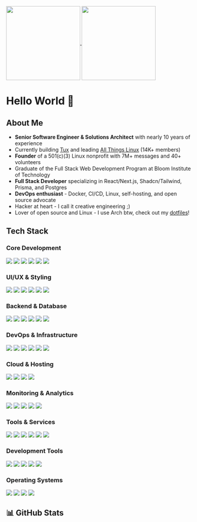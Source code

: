 <a href="#">
  <img height=200 align="center" src="https://github-readme-stats.vercel.app/api?username=kzndotsh&theme=tokyonight&show_icons=true&show=reviews,prs_merged,prs_merged_percentage" />
</a>
<a href="#">
  <img height=200 align="center" src="https://github-readme-stats.vercel.app/api/top-langs?username=kzndotsh&layout=compact&langs_count=8&card_width=320&theme=tokyonight" />
</a>

# Hello World 👋

## About Me
- **Senior Software Engineer & Solutions Architect** with nearly 10 years of experience
- Currently building [Tux](https://github.com/allthingslinux/tux) and leading [All Things Linux](https://discord.gg/linux) (14K+ members)
- **Founder** of a 501(c)(3) Linux nonprofit with 7M+ messages and 40+ volunteers
- Graduate of the Full Stack Web Development Program at Bloom Institute of Technology
- **Full Stack Developer** specializing in React/Next.js, Shadcn/Tailwind, Prisma, and Postgres
- **DevOps enthusiast** - Docker, CI/CD, Linux, self-hosting, and open source advocate
- Hacker at heart - I call it creative engineering ;)
- Lover of open source and Linux - I use Arch btw, check out my [dotfiles](https://github.com/kzndotsh/dotfiles)! 

## Tech Stack

### Core Development
<img src="https://img.shields.io/badge/Next%20JS-000000?style=for-the-badge&logo=next.js&logoColor=white" /> <img src="https://img.shields.io/badge/React-61DAFB?style=for-the-badge&logo=react&logoColor=black" /> <img src="https://img.shields.io/badge/TypeScript-3178C6?style=for-the-badge&logo=typescript&logoColor=white" /> <img src="https://img.shields.io/badge/JavaScript-F7DF1E?style=for-the-badge&logo=javascript&logoColor=black" /> <img src="https://img.shields.io/badge/Python-3776AB?style=for-the-badge&logo=python&logoColor=white" /> <img src="https://img.shields.io/badge/Node.js-339933?style=for-the-badge&logo=node.js&logoColor=white" />

### UI/UX & Styling
<img src="https://img.shields.io/badge/Tailwind%20CSS-38B2AC?style=for-the-badge&logo=tailwind-css&logoColor=white" /> <img src="https://img.shields.io/badge/Shadcn-000000?style=for-the-badge&logo=shadcn&logoColor=white" /> <img src="https://img.shields.io/badge/HTML5-E34F26?style=for-the-badge&logo=html5&logoColor=white" /> <img src="https://img.shields.io/badge/CSS3-1572B6?style=for-the-badge&logo=css3&logoColor=white" /> <img src="https://img.shields.io/badge/Bootstrap-563D7C?style=for-the-badge&logo=bootstrap&logoColor=white" /> <img src="https://img.shields.io/badge/Material%20UI-007FFF?style=for-the-badge&logo=mui&logoColor=white" />

### Backend & Database
<img src="https://img.shields.io/badge/Express.js-000000?style=for-the-badge&logo=express&logoColor=white" /> <img src="https://img.shields.io/badge/PostgreSQL-336791?style=for-the-badge&logo=PostgreSQL&logoColor=white" /> <img src="https://img.shields.io/badge/Supabase-181818?style=for-the-badge&logo=Supabase&logoColor=white" /> <img src="https://img.shields.io/badge/Prisma-2D3748?style=for-the-badge&logo=prisma&logoColor=white" /> <img src="https://img.shields.io/badge/MySQL-4479A1?style=for-the-badge&logo=MySQL&logoColor=white" /> <img src="https://img.shields.io/badge/MariaDB-003545?style=for-the-badge&logo=MariaDB&logoColor=white" />

### DevOps & Infrastructure
<img src="https://img.shields.io/badge/Docker-2496ED?style=for-the-badge&logo=docker&logoColor=white" /> <img src="https://img.shields.io/badge/Linux-FCC624?style=for-the-badge&logo=linux&logoColor=black" /> <img src="https://img.shields.io/badge/Ansible-EE0000?style=for-the-badge&logo=ansible&logoColor=white" /> <img src="https://img.shields.io/badge/Nginx-009639?style=for-the-badge&logo=nginx&logoColor=white" /> <img src="https://img.shields.io/badge/GitHub%20Actions-2088FF?style=for-the-badge&logo=github-actions&logoColor=white" /> <img src="https://img.shields.io/badge/Git-F05032?style=for-the-badge&logo=git&logoColor=white" />

### Cloud & Hosting
<img src="https://img.shields.io/badge/Cloudflare-F38020?style=for-the-badge&logo=cloudflare&logoColor=white" /> <img src="https://img.shields.io/badge/Vercel-000000?style=for-the-badge&logo=vercel&logoColor=white" /> <img src="https://img.shields.io/badge/Google_Cloud-4285F4?style=for-the-badge&logo=google-cloud&logoColor=white" /> <img src="https://img.shields.io/badge/DigitalOcean-0080FF?style=for-the-badge&logo=digitalocean&logoColor=white" />

### Monitoring & Analytics
<img src="https://img.shields.io/badge/Grafana-F46800?style=for-the-badge&logo=grafana&logoColor=white" /> <img src="https://img.shields.io/badge/InfluxDB-22ADF6?style=for-the-badge&logo=influxdb&logoColor=white" /> <img src="https://img.shields.io/badge/Prometheus-E6522C?style=for-the-badge&logo=prometheus&logoColor=white" /> <img src="https://img.shields.io/badge/Google%20Analytics-E37400?style=for-the-badge&logo=google-analytics&logoColor=white" /> <img src="https://img.shields.io/badge/Tableau-1F77B4?style=for-the-badge&logo=tableau&logoColor=white" />

### Tools & Services
<img src="https://img.shields.io/badge/Stripe-626CD9?style=for-the-badge&logo=stripe&logoColor=white" /> <img src="https://img.shields.io/badge/Shopify-96BF48?style=for-the-badge&logo=shopify&logoColor=white" /> <img src="https://img.shields.io/badge/Twilio-FF6F00?style=for-the-badge&logo=twilio&logoColor=white" /> <img src="https://img.shields.io/badge/Auth0-EB5424?style=for-the-badge&logo=auth0&logoColor=white" /> <img src="https://img.shields.io/badge/Zapier-FF4A00?style=for-the-badge&logo=zapier&logoColor=white" /> <img src="https://img.shields.io/badge/Airtable-18BFFF?style=for-the-badge&logo=airtable&logoColor=white" />

### Development Tools
<img src="https://img.shields.io/badge/Vite-646CFF?style=for-the-badge&logo=vite&logoColor=white" /> <img src="https://img.shields.io/badge/Jest-C21325?style=for-the-badge&logo=jest&logoColor=white" /> <img src="https://img.shields.io/badge/ESLint-4B32C3?style=for-the-badge&logo=eslint&logoColor=white" /> <img src="https://img.shields.io/badge/Prettier-F7B93E?style=for-the-badge&logo=prettier&logoColor=white" /> <img src="https://img.shields.io/badge/WordPress-21759B?style=for-the-badge&logo=wordpress&logoColor=white" />

### Operating Systems
<img src="https://img.shields.io/badge/Arch_Linux-1793D1?style=for-the-badge&logo=arch-linux&logoColor=white" /> <img src="https://img.shields.io/badge/Debian-A81D33?style=for-the-badge&logo=debian&logoColor=white" /> <img src="https://img.shields.io/badge/Ubuntu-E95420?style=for-the-badge&logo=ubuntu&logoColor=white" /> <img src="https://img.shields.io/badge/NixOS-41439B?style=for-the-badge&logo=NixOS&logoColor=white" />

## 📊 GitHub Stats
